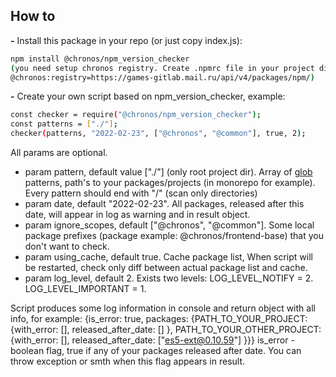## How to

**-** Install this package in your repo (or just copy index.js):

```bash
npm install @chronos/npm_version_checker
(you need setup chronos registry. Create .npmrc file in your project directory and add this line:
@chronos:registry=https://games-gitlab.mail.ru/api/v4/packages/npm/)
```

**-** Create your own script based on npm_version_checker, example:

```bash
const checker = require("@chronos/npm_version_checker");
const patterns = ["./"];
checker(patterns, "2022-02-23", ["@chronos", "@common"], true, 2);

```

All params are optional.

- param pattern, default value ["./"] (only root project dir). Array of [glob](https://github.com/isaacs/node-glob#glob-primer) patterns, path's to your packages/projects (in monorepo for example). Every pattern should end with "/" (scan only directories)
- param date, default "2022-02-23". All packages, released after this date, will appear in log as warning and in result object.
- param ignore_scopes, default ["@chronos", "@common"]. Some local package prefixes (package example: @chronos/frontend-base) that you don't want to check.
- param using_cache, default true. Cache package list, When script will be restarted, check only diff between actual package list and cache.
- param log_level, default 2. Exists two levels: LOG_LEVEL_NOTIFY = 2. LOG_LEVEL_IMPORTANT = 1.

Script produces some log information in console and return object with all info, for example:
{is_error: true, packages: {PATH_TO_YOUR_PROJECT: {with_error: [], released_after_date: [] }, PATH_TO_YOUR_OTHER_PROJECT: {with_error: [], released_after_date: ["es5-ext@0.10.59"] }}}
is_error - boolean flag, true if any of your packages released after date. You can throw exception or smth when this flag appears in result.
